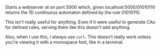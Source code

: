 Starts a webserver at on port 5000 which, given localhost:5000/01010110 returns the 1D continuous automaton defined by the rule 01010110.

This isn't really useful for anything. Even if it were useful to generate CAs for defined rules, serving them like this doesn't add anything.

Also, when I use this, I always use `curl`. This doesn't really work unless you're viewing it with a monospace font, like in a terminal.
